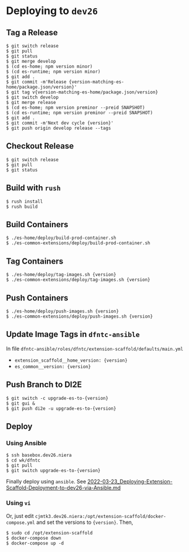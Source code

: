 # Deploying to `dev26`

## Tag a Release

```
$ git switch release
$ git pull
$ git status
$ git merge develop
$ (cd es-home; npm version minor)
$ (cd es-runtime; npm version minor)
$ git add .
$ git commit -m'Release {version-matching-es-home/package.json/version}'
$ git tag v{version-matching-es-home/package.json/version}
$ git switch develop
$ git merge release
$ (cd es-home; npm version preminor --preid SNAPSHOT)
$ (cd es-runtime; npm version preminor --preid SNAPSHOT)
$ git add .
$ git commit -m'Next dev cycle {version}'
$ git push origin develop release --tags
```

## Checkout Release

```
$ git switch release
$ git pull
$ git status
```

## Build with `rush`

```
$ rush install
$ rush build
```

## Build Containers

```
$ ./es-home/deploy/build-prod-container.sh
$ ./es-common-extensions/deploy/build-prod-container.sh
```

## Tag Containers

```
$ ./es-home/deploy/tag-images.sh {version}
$ ./es-common-extensions/deploy/tag-images.sh {version}
```

## Push Containers

```
$ ./es-home/deploy/push-images.sh {version}
$ ./es-common-extensions/deploy/push-images.sh {version}
```

## Update Image Tags in `dfntc-ansible`

In file `dfntc-ansible/roles/dfntc/extension-scaffold/defaults/main.yml`

* `extension_scaffold__home_version: {version}`
* `es_common__version: {version}`

## Push Branch to DI2E

```
$ git switch -c upgrade-es-to-{version}
$ git gui &
$ git push di2e -u upgrade-es-to-{version}
```

## Deploy

### Using Ansible

```
$ ssh basebox.dev26.niera
$ cd wk/dfntc
$ git pull
$ git switch upgrade-es-to-{version}
```

Finally deploy using `ansible`. 
See [2022-03-23_Deploying-Extension-Scaffold-Deployment-to-dev26-via-Ansible.md](https://gitlab.moesol.com/dfntc/minerva-moesol-wiki/-/blob/master/2022-03-23_Deploying-Extension-Scaffold-Deployment-to-dev26-via-Ansible.md)

### Using `vi`

Or, just edit `cjmtk3.dev26.niera:/opt/extension-scaffold/docker-compose.yml` and set the versions to `{version}`.
Then,

```
$ sudo cd /opt/extension-scaffold
$ docker-compose down
$ docker-compose up -d
```
